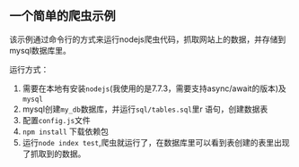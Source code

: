 ## 一个简单的爬虫示例

该示例通过命令行的方式来运行nodejs爬虫代码，抓取网站上的数据，并存储到mysql数据库里。

运行方式：
1. 需要在本地有安装`nodejs`(我使用的是7.7.3，需要支持async/await的版本)及`mysql`
2. mysql创建`my_db`数据库，并运行`sql/tables.sql`里r 语句，创建数据表
3. 配置`config.js`文件
4. `npm install` 下载依赖包
5. 运行`node index test`,爬虫就运行了，在数据库里可以看到表创建的表里出现了抓取到的数据。